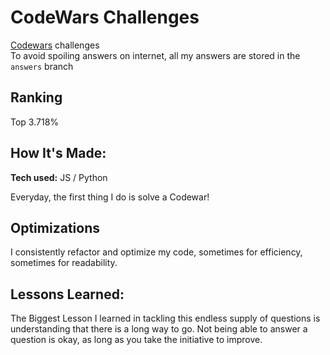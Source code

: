 # CodeWars Challenges

[Codewars](http://www.codewars.com/) challenges  
To avoid spoiling answers on internet, all my answers are stored in the `answers` branch

## Ranking
Top 3.718%

## How It's Made:

**Tech used:** 
JS / Python

Everyday, the first thing I do is solve a Codewar! 

## Optimizations

I consistently refactor and optimize my code, sometimes for efficiency, sometimes for readability. 

## Lessons Learned:

The Biggest Lesson I learned in tackling this endless supply of questions is understanding that there is a long way to go. Not being able to answer a question is okay, as long as you take the initiative to improve.